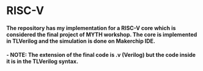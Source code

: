 # RISC-V
#### The repository has my implementation for a RISC-V core which is considered the final project of MYTH workshop. The core is implemented in TLVerilog and the simulation is done on Makerchip IDE.
#### - NOTE: The extension of the final code is .v (Verilog) but the code inside it is in the TLVerilog syntax.
